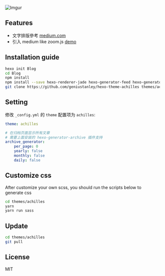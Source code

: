 ![Imgur](http://i.imgur.com/bWbvIH7.png)

## Features
* 文字排版參考 [medium.com](https://medium.com/)
* 引入 medium like zoom.js [demo](https://fat.github.io/zoom.js/)

## Installation guide

``` bash
hexo init Blog 
cd Blog 
npm install
npm install --save hexo-renderer-jade hexo-generator-feed hexo-generator-sitemap hexo-browsersync hexo-generator-archive
git clone https://github.com/geniustanley/hexo-theme-achilles themes/achilles
```

## Setting

修改 `_config.yml` 的 `theme` 配置项为 `achilles`:

```yaml
theme: achilles

# 在归档页面显示所有文章
# 需要上面安装的 hexo-generator-archive 插件支持
archive_generator:
    per_page: 0
    yearly: false
    monthly: false
    daily: false
```

## Customize css

After customize your own scss, you should run the scripts below to generate css

``` bash
cd themes/achilles
yarn
yarn run sass
```

## Update

``` bash
cd themes/achilles
git pull
```

## License

MIT
